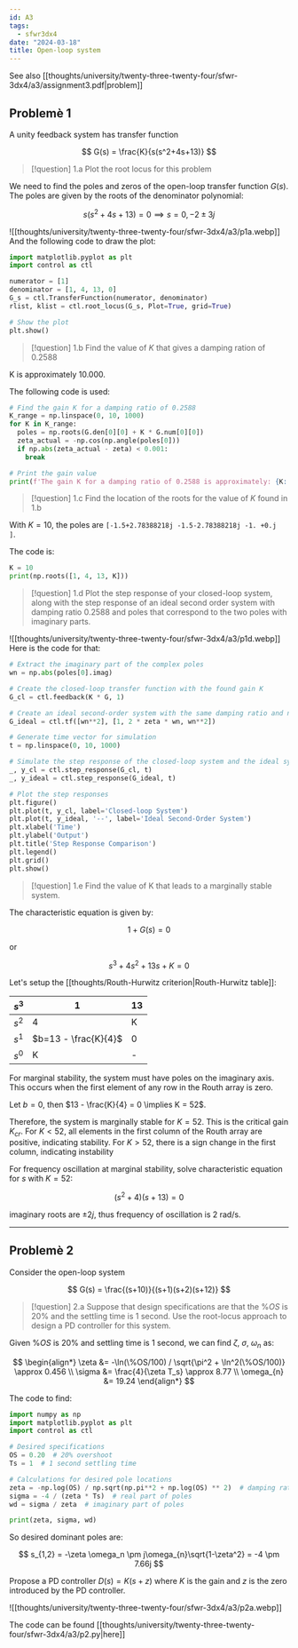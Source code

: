 ```yaml
---
id: A3
tags:
  - sfwr3dx4
date: "2024-03-18"
title: Open-loop system
---
```


See also [[thoughts/university/twenty-three-twenty-four/sfwr-3dx4/a3/assignment3.pdf|problem]]

## Problemè 1

A unity feedback system has transfer function

$$
G(s) = \frac{K}{s(s^2+4s+13)}
$$

> [!question] 1.a
> Plot the root locus for this problem

We need to find the poles and zeros of the open-loop transfer function $G(s)$. The poles are given by the roots of the denominator polynomial:

$$
s(s^2+4s+13) = 0
\implies s = 0, -2 \pm 3j
$$

![[thoughts/university/twenty-three-twenty-four/sfwr-3dx4/a3/p1a.webp]]
And the following code to draw the plot:

```python
import matplotlib.pyplot as plt
import control as ctl

numerator = [1]
denominator = [1, 4, 13, 0]
G_s = ctl.TransferFunction(numerator, denominator)
rlist, klist = ctl.root_locus(G_s, Plot=True, grid=True)

# Show the plot
plt.show()
```

> [!question] 1.b
> Find the value of $K$ that gives a damping ration of 0.2588

K is approximately $10.000$.

The following code is used:

```python
# Find the gain K for a damping ratio of 0.2588
K_range = np.linspace(0, 10, 1000)
for K in K_range:
  poles = np.roots(G.den[0][0] + K * G.num[0][0])
  zeta_actual = -np.cos(np.angle(poles[0]))
  if np.abs(zeta_actual - zeta) < 0.001:
    break

# Print the gain value
print(f'The gain K for a damping ratio of 0.2588 is approximately: {K:.3f}')
```

> [!question] 1.c
> Find the location of the roots for the value of $K$ found in 1.b

With $K=10$, the poles are `[-1.5+2.78388218j -1.5-2.78388218j -1. +0.j        ]`.

The code is:

```python
K = 10
print(np.roots([1, 4, 13, K]))
```

> [!question] 1.d
> Plot the step response of your closed-loop system, along with the step response of an ideal second order system with damping ratio 0.2588 and poles that correspond to the two poles with imaginary parts.

![[thoughts/university/twenty-three-twenty-four/sfwr-3dx4/a3/p1d.webp]]
Here is the code for that:

```python
# Extract the imaginary part of the complex poles
wn = np.abs(poles[0].imag)

# Create the closed-loop transfer function with the found gain K
G_cl = ctl.feedback(K * G, 1)

# Create an ideal second-order system with the same damping ratio and natural frequency
G_ideal = ctl.tf([wn**2], [1, 2 * zeta * wn, wn**2])

# Generate time vector for simulation
t = np.linspace(0, 10, 1000)

# Simulate the step response of the closed-loop system and the ideal system
_, y_cl = ctl.step_response(G_cl, t)
_, y_ideal = ctl.step_response(G_ideal, t)

# Plot the step responses
plt.figure()
plt.plot(t, y_cl, label='Closed-loop System')
plt.plot(t, y_ideal, '--', label='Ideal Second-Order System')
plt.xlabel('Time')
plt.ylabel('Output')
plt.title('Step Response Comparison')
plt.legend()
plt.grid()
plt.show()
```

> [!question] 1.e
> Find the value of K that leads to a marginally stable system.

The characteristic equation is given by:

$$
1 + G(s) = 0
$$

or

$$
s^3 + 4s^2 + 13s + K = 0
$$

Let's setup the [[thoughts/Routh-Hurwitz criterion|Routh-Hurwitz table]]:

| $s^3$ | 1                    | 13  |
| ----- | -------------------- | --- |
| $s^2$ | 4                    | K   |
| $s^1$ | $b=13 - \frac{K}{4}$ | 0   |
| $s^0$ | K                    | -   |

For marginal stability, the system must have poles on the imaginary axis. This occurs when the first element of any row in the Routh array is zero.

Let $b=0$, then $13 - \frac{K}{4} = 0 \implies K = 52$.

Therefore, the system is marginally stable for $K = 52$. This is the critical gain $K_{cr}$.
For $K < 52$, all elements in the first column of the Routh array are positive, indicating stability.
For $K > 52$, there is a sign change in the first column, indicating instability

For frequency oscillation at marginal stability, solve characteristic equation for $s$ with $K=52$:

$$
(s^2+4)(s+13) = 0
$$

imaginary roots are $\pm 2j$, thus frequency of oscillation is $2$ rad/s.

---

## Problemè 2

Consider the open-loop system

$$
G(s) = \frac{(s+10)}{(s+1)(s+2)(s+12)}
$$

> [!question] 2.a
> Suppose that design specifications are that the $\%OS$ is 20% and the settling time is 1 second. Use the root-locus approach to design a PD controller for this system.

Given $\%OS$ is 20% and settling time is 1 second, we can find $\zeta$, $\sigma$, $\omega_{n}$ as:

$$
\begin{align*}
\zeta &= -\ln(\%OS/100) / \sqrt{\pi^2 + \ln^2(\%OS/100)} \approx 0.456 \\
\sigma &= \frac{4}{\zeta T_s} \approx 8.77 \\
\omega_{n} &= 19.24
\end{align*}
$$

The code to find:

```python
import numpy as np
import matplotlib.pyplot as plt
import control as ctl

# Desired specifications
OS = 0.20  # 20% overshoot
Ts = 1  # 1 second settling time

# Calculations for desired pole locations
zeta = -np.log(OS) / np.sqrt(np.pi**2 + np.log(OS) ** 2)  # damping ratio
sigma = -4 / (zeta * Ts)  # real part of poles
wd = sigma / zeta  # imaginary part of poles

print(zeta, sigma, wd)
```

So desired dominant poles are:

$$
s_{1,2} = -\zeta \omega_n \pm j\omega_{n}\sqrt{1-\zeta^2} = -4 \pm 7.66j
$$

Propose a PD controller $D(s) = K(s+z)$ where $K$ is the gain and $z$ is the zero introduced by the PD controller.

![[thoughts/university/twenty-three-twenty-four/sfwr-3dx4/a3/p2a.webp]]

The code can be found [[thoughts/university/twenty-three-twenty-four/sfwr-3dx4/a3/p2.py|here]]
